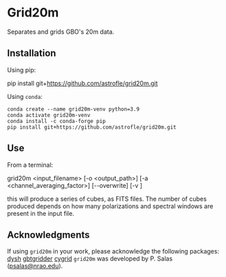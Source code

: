 # Grid20m

Separates and grids GBO's 20m data.

## Installation
Using pip:

   pip install git+https://github.com/astrofle/grid20m.git

Using `conda`:

    conda create --name grid20m-venv python=3.9
    conda activate grid20m-venv
    conda install -c conda-forge pip
    pip install git+https://github.com/astrofle/grid20m.git

## Use
From a terminal:

   grid20m <input_filename> [-o <output_path>] [-a <channel_averaging_factor>] [--overwrite] [-v <verbosity level>] 

this will produce a series of cubes, as FITS files.
The number of cubes produced depends on how many 
polarizations and spectral windows are present in 
the input file.

## Acknowledgments
If using `grid20m` in your work, please acknowledge the following packages:
[dysh](https://github.com/GreenBankObservatory/dysh)
[gbtgridder](https://github.com/GreenBankObservatory/gbtgridder)
[cygrid](https://github.com/bwinkel/cygrid)
`grid20m` was developed by P. Salas (psalas@nrao.edu).
